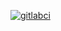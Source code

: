 [![gitlabci](https://gitlab.com/correaa/boost-multi/badges/master/pipeline.svg)](https://gitlab.com/correaa/boost-multi/-/pipelines?page=1&scope=all&ref=master)
